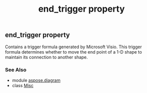 ﻿---
title: end_trigger property
second_title: Aspose.Diagram for Python via .NET API References
description: 
type: docs
weight: 80
url: /python-net/aspose.diagram/misc/end_trigger/
is_root: false
---

## end_trigger property


Contains a trigger formula generated by Microsoft Visio. This trigger formula determines whether to move the end point of a 1-D shape to maintain its connection to another shape.

### See Also
* module [aspose.diagram](../../)
* class [Misc](/diagram/python-net/aspose.diagram/misc)
